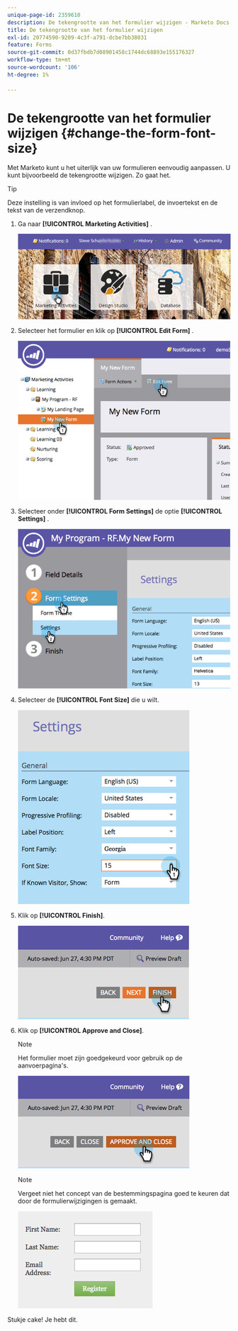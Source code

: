 ```yaml
---
unique-page-id: 2359610
description: De tekengrootte van het formulier wijzigen - Marketo Docs - Productdocumentatie
title: De tekengrootte van het formulier wijzigen
exl-id: 20774590-9209-4c3f-a791-dcbe7bb38031
feature: Forms
source-git-commit: 0d37fbdb7d08901458c1744dc68893e155176327
workflow-type: tm+mt
source-wordcount: '106'
ht-degree: 1%

---
```


# De tekengrootte van het formulier wijzigen {#change-the-form-font-size}

Met Marketo kunt u het uiterlijk van uw formulieren eenvoudig aanpassen. U kunt bijvoorbeeld de tekengrootte wijzigen. Zo gaat het.

>[!TIP]
>
>Deze instelling is van invloed op het formulierlabel, de invoertekst en de tekst van de verzendknop.

1. Ga naar **[!UICONTROL Marketing Activities]** .

   ![](assets/login-marketing-activities-1.png)

1. Selecteer het formulier en klik op **[!UICONTROL Edit Form]** .

   ![](assets/image2014-9-15-16-3a9-3a41.png)

1. Selecteer onder **[!UICONTROL Form Settings]** de optie **[!UICONTROL Settings]** .

   ![](assets/image2014-9-15-16-3a9-3a56.png)

1. Selecteer de **[!UICONTROL Font Size]** die u wilt.

   ![](assets/image2014-9-15-16-3a10-3a8.png)

1. Klik op **[!UICONTROL Finish]**.

   ![](assets/image2014-9-15-16-3a10-3a50.png)

1. Klik op **[!UICONTROL Approve and Close]**.

   >[!NOTE]
   >
   >Het formulier moet zijn goedgekeurd voor gebruik op de aanvoerpagina&#39;s.

   ![](assets/image2014-9-15-16-3a11-3a17.png)

   >[!NOTE]
   >
   >Vergeet niet het concept van de bestemmingspagina goed te keuren dat door de formulierwijzigingen is gemaakt.

   ![](assets/image2014-9-15-16-3a11-3a42.png)

Stukje cake! Je hebt dit.
